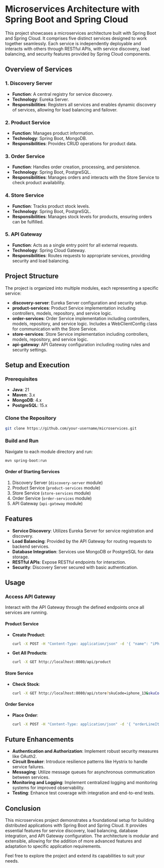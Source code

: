 # Microservices Architecture with Spring Boot and Spring Cloud

This project showcases a microservices architecture built with Spring Boot and Spring Cloud. It comprises five distinct services designed to work together seamlessly. Each service is independently deployable and interacts with others through RESTful APIs, with service discovery, load balancing, and security features provided by Spring Cloud components.

## Overview of Services

### 1. Discovery Server
- **Function**: A central registry for service discovery.
- **Technology**: Eureka Server.
- **Responsibilities**: Registers all services and enables dynamic discovery of services, allowing for load balancing and failover.

### 2. Product Service
- **Function**: Manages product information.
- **Technology**: Spring Boot, MongoDB.
- **Responsibilities**: Provides CRUD operations for product data.

### 3. Order Service
- **Function**: Handles order creation, processing, and persistence.
- **Technology**: Spring Boot, PostgreSQL.
- **Responsibilities**: Manages orders and interacts with the Store Service to check product availability.

### 4. Store Service
- **Function**: Tracks product stock levels.
- **Technology**: Spring Boot, PostgreSQL.
- **Responsibilities**: Manages stock levels for products, ensuring orders can be fulfilled.

### 5. API Gateway
- **Function**: Acts as a single entry point for all external requests.
- **Technology**: Spring Cloud Gateway.
- **Responsibilities**: Routes requests to appropriate services, providing security and load balancing.

## Project Structure

The project is organized into multiple modules, each representing a specific service:

- **discovery-server**: Eureka Server configuration and security setup.
- **product-services**: Product Service implementation including controllers, models, repository, and service logic.
- **order-services**: Order Service implementation including controllers, models, repository, and service logic. Includes a WebClientConfig class for communication with the Store Service.
- **store-services**: Store Service implementation including controllers, models, repository, and service logic.
- **api-gateway**: API Gateway configuration including routing rules and security settings.

## Setup and Execution

### Prerequisites
- **Java**: 21
- **Maven**: 3.x
- **MongoDB**: 4.x
- **PostgreSQL**: 15.x

### Clone the Repository
```sh
git clone https://github.com/your-username/microservices.git
```

### Build and Run
Navigate to each module directory and run:
```sh
mvn spring-boot:run
```

#### Order of Starting Services
1. Discovery Server (`discovery-server` module)
2. Product Service (`product-services` module)
3. Store Service (`store-services` module)
4. Order Service (`order-services` module)
5. API Gateway (`api-gateway` module)

## Features

- **Service Discovery**: Utilizes Eureka Server for service registration and discovery.
- **Load Balancing**: Provided by the API Gateway for routing requests to backend services.
- **Database Integration**: Services use MongoDB or PostgreSQL for data storage.
- **RESTful APIs**: Expose RESTful endpoints for interaction.
- **Security**: Discovery Server secured with basic authentication.

## Usage

### Access API Gateway
Interact with the API Gateway through the defined endpoints once all services are running.

#### Product Service
- **Create Product**:
  ```sh
  curl -X POST -H "Content-Type: application/json" -d '{ "name": "iPhone 14 Pro", "description": "Apple's latest flagship phone", "price": 1199.99 }' http://localhost:8080/api/product
  ```

- **Get All Products**:
  ```sh
  curl -X GET http://localhost:8080/api/product
  ```

#### Store Service
- **Check Stock**:
  ```sh
  curl -X GET http://localhost:8080/api/store?skuCode=iphone_13&skuCode=iphone_13_red
  ```

#### Order Service
- **Place Order**:
  ```sh
  curl -X POST -H "Content-Type: application/json" -d '{ "orderLineItemsList": [{ "skuCode": "iphone_13", "price": 1000.00, "quantity": 1 }] }' http://localhost:8080/api/order
  ```

## Future Enhancements

- **Authentication and Authorization**: Implement robust security measures like OAuth2.
- **Circuit Breaker**: Introduce resilience patterns like Hystrix to handle service failures.
- **Messaging**: Utilize message queues for asynchronous communication between services.
- **Monitoring and Logging**: Implement centralized logging and monitoring systems for improved observability.
- **Testing**: Enhance test coverage with integration and end-to-end tests.

## Conclusion

This microservices project demonstrates a foundational setup for building distributed applications with Spring Boot and Spring Cloud. It provides essential features for service discovery, load balancing, database integration, and API Gateway configuration. The architecture is modular and extensible, allowing for the addition of more advanced features and adaptation to specific application requirements.

Feel free to explore the project and extend its capabilities to suit your needs.
